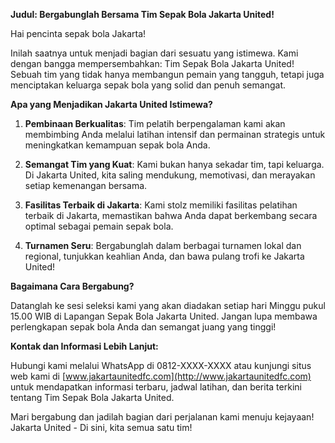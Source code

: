 **Judul: Bergabunglah Bersama Tim Sepak Bola Jakarta United!**

Hai pencinta sepak bola Jakarta!

Inilah saatnya untuk menjadi bagian dari sesuatu yang istimewa. Kami dengan bangga mempersembahkan: Tim Sepak Bola Jakarta United! Sebuah tim yang tidak hanya membangun pemain yang tangguh, tetapi juga menciptakan keluarga sepak bola yang solid dan penuh semangat.

**Apa yang Menjadikan Jakarta United Istimewa?**

1. **Pembinaan Berkualitas**: Tim pelatih berpengalaman kami akan membimbing Anda melalui latihan intensif dan permainan strategis untuk meningkatkan kemampuan sepak bola Anda.

2. **Semangat Tim yang Kuat**: Kami bukan hanya sekadar tim, tapi keluarga. Di Jakarta United, kita saling mendukung, memotivasi, dan merayakan setiap kemenangan bersama.

3. **Fasilitas Terbaik di Jakarta**: Kami stolz memiliki fasilitas pelatihan terbaik di Jakarta, memastikan bahwa Anda dapat berkembang secara optimal sebagai pemain sepak bola.

4. **Turnamen Seru**: Bergabunglah dalam berbagai turnamen lokal dan regional, tunjukkan keahlian Anda, dan bawa pulang trofi ke Jakarta United!

**Bagaimana Cara Bergabung?**

Datanglah ke sesi seleksi kami yang akan diadakan setiap hari Minggu pukul 15.00 WIB di Lapangan Sepak Bola Jakarta United. Jangan lupa membawa perlengkapan sepak bola Anda dan semangat juang yang tinggi!

**Kontak dan Informasi Lebih Lanjut:**

Hubungi kami melalui WhatsApp di 0812-XXXX-XXXX atau kunjungi situs web kami di [www.jakartaunitedfc.com](http://www.jakartaunitedfc.com) untuk mendapatkan informasi terbaru, jadwal latihan, dan berita terkini tentang Tim Sepak Bola Jakarta United.

Mari bergabung dan jadilah bagian dari perjalanan kami menuju kejayaan! Jakarta United - Di sini, kita semua satu tim!
